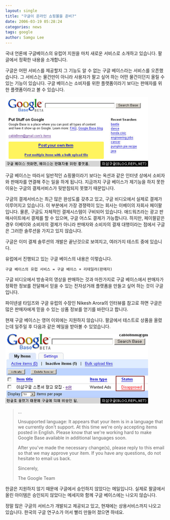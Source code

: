 ```yaml
---
layout: single
title: "구글이 온라인 쇼핑몰을 준비?"
date: 2006-03-19 05:28:24
categories: news
tags: google
author: Samgu Lee
---
```


국내 언론에 구글베이스의 유럽어 지원을 마치 새로운 서비스로 소개하고 있습니다. 팔글에서 정확한 내용을 소개합니다.

구글은 어떤 서비스를 제공할지 그 기능도 알 수 없는 구글 베이스라는 서비스를 오픈했습니다. 그 서비스는 물건만이 아니라 사용자가 팔고 싶어 하는 어떤 물건이던지 올릴 수 있는 기능이 있습니다. 구글 베이스는 소비자를 위한 플랫폼이라기 보다는 판매자를 위한 플랫폼이라고 볼 수 있습니다.

![구글 베이스의 홈페이지](/assets/google_base_homepage.jpg)

구글 베이스는 따라서 일반적인 쇼핑몰이라기 보다는 옥션과 같은 인터넷 상에서 소비자와 판매자를 연결해 주는 일을 하게 됩니다. 지금까지 구글 베이스가 제기능을 하지 못한 이유는 구글의 결제서비스가 뒷받침되지 못했기 때문입니다.

구글의 결제서비스는 최근 많은 완성도를 갖추고 있고, 구글 비디오에서 실제로 결제가 이루어지고 있습니다. 이 부분에서 가장 경쟁력이 있는 회사는 이베이의 자회사 페이팔입니다. 물론, 구글도 자체적인 결제시스템이 구비되어 있습니다. 애드워즈라는 광고 판매사이트에서 결제를 할 수 있으며, 구글 어스도 결제가 가능합니다. 하지만, 페이팔같은 경우 이베이와 소비자의 결제가 아니라 판매자와 소비자의 결재 대행이라는 점에서 구글은 그러한 솔루션을 가지고 있지 않습니다.

구글은 이미 결제 솔루션의 개발은 끝난것으로 보여지고, 여러가지 테스트 중에 있습니다.

유럽에서 진행되고 있는 구글 베이스의 내용은 이렇습니다.

    구글 베이스의 유럽 서비스 = 구글 베이스 + 리테일러(판매자)

구글 비디오에서 방송국의 영상을 판매하는 것과 마찬가지로 구글 베이스에서 판매자가 정확한 정보를 전달해서 믿을 수 있는 전자상거래 플랫폼을 만들고 싶어 하는 것이 구글입니다.

파이넨셜 타임즈와 구글 유럽의 수장인 Nikesh Arora의 인터뷰를 참고로 하면 구글은 많은 판매자에게 믿을 수 있는 상품 정보를 얻기를 바란다고 합니다.

현재 구글 베이스는 영어 이외에는 지원하지 않습니다. 팔글에서 테스트로 상품을 올렸는데 일주일 후 다음과 같은 메일을 받아볼 수 있었습니다.

![구글 베이스는 한글을 지원하지 않는다](/assets/google_base_disapproved.jpg)

> ...
>
> Unsupported language: It appears that your item is in a language that we currently don't support. At this time we're only accepting items posted in English. Please know that we're working hard to make Google Base available in additional languages soon.
>
> After you've made the necessary change(s), please reply to this email so that we may approve your item. If you have any questions, do not hesitate to email us back.
>
> Sincerely,
>
> The Google Team

한글은 지원하지 않기 때문에 구글에서 승인하지 않았다는 메일입니다. 실제로 팔글에서 올린 아이템은 승인되지 않았다는 메세지와 함께 구글 베이스에는 나오지 않습니다.

정말 많은 구글의 서비스가 개발되고 제공되고 있고, 현재에는 상용서비스까지 나오고 있습니다. 한국의 구글 연구소가 어서 빨리 만들어 졌으면 하네요.
